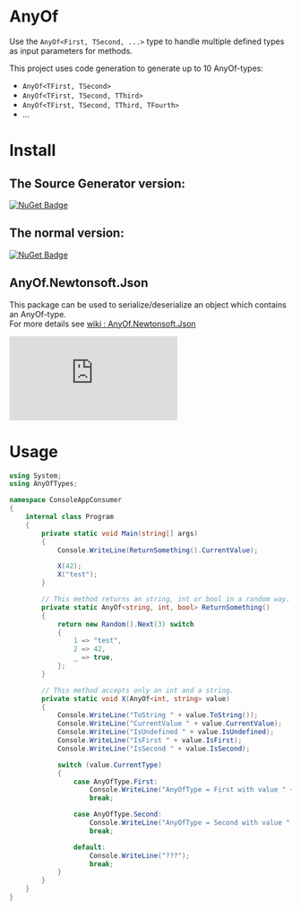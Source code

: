 # AnyOf
Use the `AnyOf<First, TSecond, ...>` type to handle multiple defined types as input parameters for methods.

This project uses code generation to generate up to 10 AnyOf-types:

- `AnyOf<TFirst, TSecond>`
- `AnyOf<TFirst, TSecond, TThird>`
- `AnyOf<TFirst, TSecond, TThird, TFourth>`
- ...

# Install
## The Source Generator version:
[![NuGet Badge](https://buildstats.info/nuget/AnyOf.SourceGenerator)](https://www.nuget.org/packages/AnyOf.SourceGenerator)

## The normal version:
[![NuGet Badge](https://buildstats.info/nuget/AnyOf)](https://www.nuget.org/packages/AnyOf)

## AnyOf.Newtonsoft.Json
This package can be used to serialize/deserialize an object which contains an AnyOf-type.<br>
For more details see [wiki : AnyOf.Newtonsoft.Json](https://github.com/StefH/AnyOf/wiki/AnyOf.Newtonsoft.Json)

[![NuGet Badge](https://buildstats.info/nuget/AnyOf.Newtonsoft.Json)](https://www.nuget.org/packages/AnyOf.Newtonsoft.Json)

# Usage
``` c#
using System;
using AnyOfTypes;

namespace ConsoleAppConsumer
{
    internal class Program
    {
        private static void Main(string[] args)
        {
            Console.WriteLine(ReturnSomething().CurrentValue);

            X(42);
            X("test");
        }

        // This method returns an string, int or bool in a random way.
        private static AnyOf<string, int, bool> ReturnSomething()
        {
            return new Random().Next(3) switch
            {
                1 => "test",
                2 => 42,
                _ => true,
            };
        }

        // This method accepts only an int and a string.
        private static void X(AnyOf<int, string> value)
        {
            Console.WriteLine("ToString " + value.ToString());
            Console.WriteLine("CurrentValue " + value.CurrentValue);
            Console.WriteLine("IsUndefined " + value.IsUndefined);
            Console.WriteLine("IsFirst " + value.IsFirst);
            Console.WriteLine("IsSecond " + value.IsSecond);

            switch (value.CurrentType)
            {
                case AnyOfType.First:
                    Console.WriteLine("AnyOfType = First with value " + value.First);
                    break;

                case AnyOfType.Second:
                    Console.WriteLine("AnyOfType = Second with value " + value.Second);
                    break;

                default:
                    Console.WriteLine("???");
                    break;
            }
        }
    }
}
```
